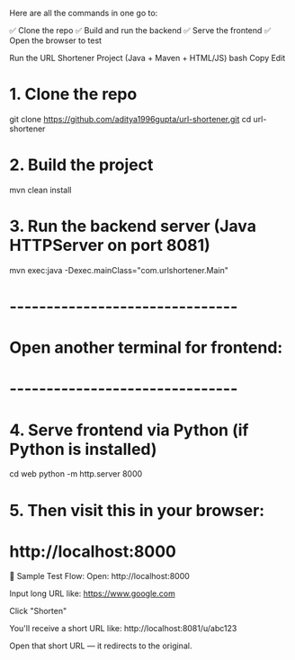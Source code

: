 Here are all the commands in one go to:

✅ Clone the repo
✅ Build and run the backend
✅ Serve the frontend
✅ Open the browser to test

Run the URL Shortener Project (Java + Maven + HTML/JS)
bash
Copy
Edit
# 1. Clone the repo
git clone https://github.com/aditya1996gupta/url-shortener.git
cd url-shortener

# 2. Build the project
mvn clean install

# 3. Run the backend server (Java HTTPServer on port 8081)
mvn exec:java -Dexec.mainClass="com.urlshortener.Main"

# -------------------------------
# Open another terminal for frontend:
# -------------------------------

# 4. Serve frontend via Python (if Python is installed)
cd web
python -m http.server 8000

# 5. Then visit this in your browser:
# http://localhost:8000
🔗 Sample Test Flow:
Open: http://localhost:8000

Input long URL like: https://www.google.com

Click "Shorten"

You'll receive a short URL like: http://localhost:8081/u/abc123

Open that short URL — it redirects to the original.
